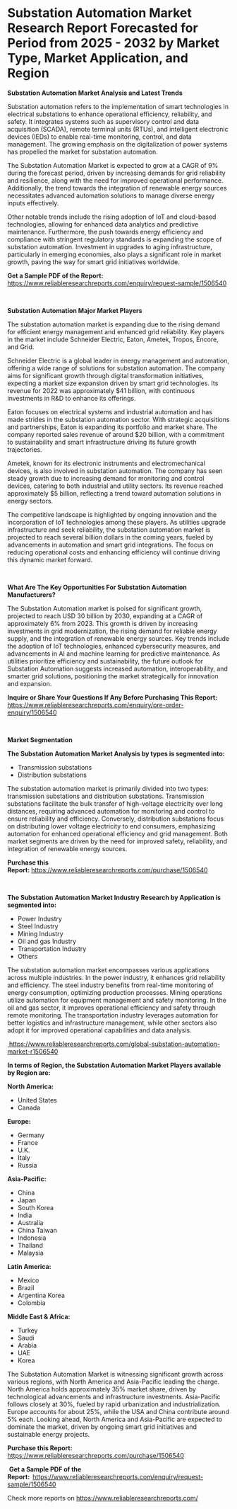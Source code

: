 <p><h1>Substation Automation Market Research Report Forecasted for Period from 2025 -  2032 by Market Type, Market Application, and Region</h1></p><p><strong>Substation Automation Market Analysis and Latest Trends</strong></p>
<p><p>Substation automation refers to the implementation of smart technologies in electrical substations to enhance operational efficiency, reliability, and safety. It integrates systems such as supervisory control and data acquisition (SCADA), remote terminal units (RTUs), and intelligent electronic devices (IEDs) to enable real-time monitoring, control, and data management. The growing emphasis on the digitalization of power systems has propelled the market for substation automation.</p><p>The Substation Automation Market is expected to grow at a CAGR of 9% during the forecast period, driven by increasing demands for grid reliability and resilience, along with the need for improved operational performance. Additionally, the trend towards the integration of renewable energy sources necessitates advanced automation solutions to manage diverse energy inputs effectively. </p><p>Other notable trends include the rising adoption of IoT and cloud-based technologies, allowing for enhanced data analytics and predictive maintenance. Furthermore, the push towards energy efficiency and compliance with stringent regulatory standards is expanding the scope of substation automation. Investment in upgrades to aging infrastructure, particularly in emerging economies, also plays a significant role in market growth, paving the way for smart grid initiatives worldwide.</p></p>
<p><strong>Get a Sample PDF of the Report:&nbsp;</strong> <a href="https://www.reliableresearchreports.com/enquiry/request-sample/1506540?utm_campaign=2338&utm_medium=2&utm_source=Github&utm_content=ia&utm_term=13022025&utm_id=substation-automation">https://www.reliableresearchreports.com/enquiry/request-sample/1506540</a></p>
<p>&nbsp;</p>
<p><strong>Substation Automation Major Market Players</strong></p>
<p><p>The substation automation market is expanding due to the rising demand for efficient energy management and enhanced grid reliability. Key players in the market include Schneider Electric, Eaton, Ametek, Tropos, Encore, and Grid. </p><p>Schneider Electric is a global leader in energy management and automation, offering a wide range of solutions for substation automation. The company aims for significant growth through digital transformation initiatives, expecting a market size expansion driven by smart grid technologies. Its revenue for 2022 was approximately $41 billion, with continuous investments in R&D to enhance its offerings.</p><p>Eaton focuses on electrical systems and industrial automation and has made strides in the substation automation sector. With strategic acquisitions and partnerships, Eaton is expanding its portfolio and market share. The company reported sales revenue of around $20 billion, with a commitment to sustainability and smart infrastructure driving its future growth trajectories.</p><p>Ametek, known for its electronic instruments and electromechanical devices, is also involved in substation automation. The company has seen steady growth due to increasing demand for monitoring and control devices, catering to both industrial and utility sectors. Its revenue reached approximately $5 billion, reflecting a trend toward automation solutions in energy sectors.</p><p>The competitive landscape is highlighted by ongoing innovation and the incorporation of IoT technologies among these players. As utilities upgrade infrastructure and seek reliability, the substation automation market is projected to reach several billion dollars in the coming years, fueled by advancements in automation and smart grid integrations. The focus on reducing operational costs and enhancing efficiency will continue driving this dynamic market forward.</p></p>
<p>&nbsp;</p>
<p><strong>What Are The Key Opportunities For Substation Automation Manufacturers?</strong></p>
<p><p>The Substation Automation market is poised for significant growth, projected to reach USD 30 billion by 2030, expanding at a CAGR of approximately 6% from 2023. This growth is driven by increasing investments in grid modernization, the rising demand for reliable energy supply, and the integration of renewable energy sources. Key trends include the adoption of IoT technologies, enhanced cybersecurity measures, and advancements in AI and machine learning for predictive maintenance. As utilities prioritize efficiency and sustainability, the future outlook for Substation Automation suggests increased automation, interoperability, and smarter grid solutions, positioning the market strategically for innovation and expansion.</p></p>
<p><strong>Inquire or Share Your Questions If Any Before Purchasing This Report:</strong> <a href="https://www.reliableresearchreports.com/enquiry/pre-order-enquiry/1506540?utm_campaign=2338&utm_medium=2&utm_source=Github&utm_content=ia&utm_term=13022025&utm_id=substation-automation">https://www.reliableresearchreports.com/enquiry/pre-order-enquiry/1506540</a></p>
<p>&nbsp;</p>
<p><strong>Market Segmentation</strong></p>
<p><strong>The Substation Automation Market Analysis by types is segmented into:</strong></p>
<p><ul><li>Transmission substations</li><li>Distribution substations</li></ul></p>
<p><p>The substation automation market is primarily divided into two types: transmission substations and distribution substations. Transmission substations facilitate the bulk transfer of high-voltage electricity over long distances, requiring advanced automation for monitoring and control to ensure reliability and efficiency. Conversely, distribution substations focus on distributing lower voltage electricity to end consumers, emphasizing automation for enhanced operational efficiency and grid management. Both market segments are driven by the need for improved safety, reliability, and integration of renewable energy sources.</p></p>
<p><strong>Purchase this Report:&nbsp;</strong><a href="https://www.reliableresearchreports.com/purchase/1506540?utm_campaign=2338&utm_medium=2&utm_source=Github&utm_content=ia&utm_term=13022025&utm_id=substation-automation">https://www.reliableresearchreports.com/purchase/1506540</a></p>
<p>&nbsp;</p>
<p><strong>The Substation Automation Market Industry Research by Application is segmented into:</strong></p>
<p><ul><li>Power Industry</li><li>Steel Industry</li><li>Mining Industry</li><li>Oil and gas Industry</li><li>Transportation Industry</li><li>Others</li></ul></p>
<p><p>The substation automation market encompasses various applications across multiple industries. In the power industry, it enhances grid reliability and efficiency. The steel industry benefits from real-time monitoring of energy consumption, optimizing production processes. Mining operations utilize automation for equipment management and safety monitoring. In the oil and gas sector, it improves operational efficiency and safety through remote monitoring. The transportation industry leverages automation for better logistics and infrastructure management, while other sectors also adopt it for improved operational capabilities and data analysis.</p></p>
<p><a href="https://www.reliableresearchreports.com/global-substation-automation-market-r1506540?utm_campaign=2338&utm_medium=2&utm_source=Github&utm_content=ia&utm_term=13022025&utm_id=substation-automation">&nbsp;https://www.reliableresearchreports.com/global-substation-automation-market-r1506540</a></p>
<p><strong>In terms of Region, the Substation Automation Market Players available by Region are:</strong></p>
<p>
    <p> <strong> North America: </strong>
        <ul>
            <li>United States</li>
            <li>Canada</li>
        </ul>
        </p> 
    <p> <strong> Europe: </strong>
        <ul>
            <li>Germany</li>
            <li>France</li>
            <li>U.K.</li>
            <li>Italy</li>
            <li>Russia</li>
        </ul>
        </p> 
    <p> <strong> Asia-Pacific: </strong>
        <ul>
            <li>China</li>
            <li>Japan</li>
            <li>South Korea</li>
            <li>India</li>
            <li>Australia</li>
            <li>China Taiwan</li>
            <li>Indonesia</li>
            <li>Thailand</li>
            <li>Malaysia</li>
        </ul>
        </p> 
    <p> <strong> Latin America: </strong>
        <ul>
            <li>Mexico</li>
            <li>Brazil</li>
            <li>Argentina Korea</li>
            <li>Colombia</li>
        </ul>
        </p> 
    <p> <strong> Middle East & Africa: </strong>
        <ul>
            <li>Turkey</li>
            <li>Saudi</li>
            <li>Arabia</li>
            <li>UAE</li>
            <li>Korea</li>
        </ul>
    </p>
    </p>
<p><p>The Substation Automation Market is witnessing significant growth across various regions, with North America and Asia-Pacific leading the charge. North America holds approximately 35% market share, driven by technological advancements and infrastructure investments. Asia-Pacific follows closely at 30%, fueled by rapid urbanization and industrialization. Europe accounts for about 25%, while the USA and China contribute around 5% each. Looking ahead, North America and Asia-Pacific are expected to dominate the market, driven by ongoing smart grid initiatives and sustainable energy projects.</p></p>
<p><strong>Purchase this Report: </strong><a href="https://www.reliableresearchreports.com/purchase/1506540?utm_campaign=2338&utm_medium=2&utm_source=Github&utm_content=ia&utm_term=13022025&utm_id=substation-automation">https://www.reliableresearchreports.com/purchase/1506540</a></p>
<p>&nbsp;<strong>Get a Sample PDF of the Report:&nbsp;&nbsp;</strong><a href="https://www.reliableresearchreports.com/enquiry/request-sample/1506540?utm_campaign=2338&utm_medium=2&utm_source=Github&utm_content=ia&utm_term=13022025&utm_id=substation-automation">https://www.reliableresearchreports.com/enquiry/request-sample/1506540</a></p>
<p><strong></strong></p>
<p>Check more reports on <a href="https://www.reliableresearchreports.com/?utm_campaign=2338&utm_medium=2&utm_source=Github&utm_content=ia&utm_term=13022025&utm_id=substation-automation">https://www.reliableresearchreports.com/</a></p>